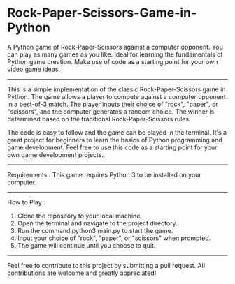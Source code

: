 # Rock-Paper-Scissors-Game-in-Python
A Python game of Rock-Paper-Scissors against a computer opponent. You can play as many games as you like. Ideal for learning the fundamentals of Python game creation. Make use of code as a starting point for your own video game ideas.

*************************************************************************************************************************************************************************

This is a simple implementation of the classic Rock-Paper-Scissors game in Python. The game allows a player to compete against a computer opponent in a best-of-3 match. The player inputs their choice of "rock", "paper", or "scissors", and the computer generates a random choice. The winner is determined based on the traditional Rock-Paper-Scissors rules.

The code is easy to follow and the game can be played in the terminal. It's a great project for beginners to learn the basics of Python programming and game development. Feel free to use this code as a starting point for your own game development projects.

*************************************************************************************************************************************************************************

Requirements : This game requires Python 3 to be installed on your computer.

*************************************************************************************************************************************************************************

How to Play :
1. Clone the repository to your local machine.
2. Open the terminal and navigate to the project directory.
3. Run the command python3 main.py to start the game.
4. Input your choice of "rock", "paper", or "scissors" when prompted.
5. The game will continue until you choose to quit.

*************************************************************************************************************************************************************************

Feel free to contribute to this project by submitting a pull request. All contributions are welcome and greatly appreciated!
